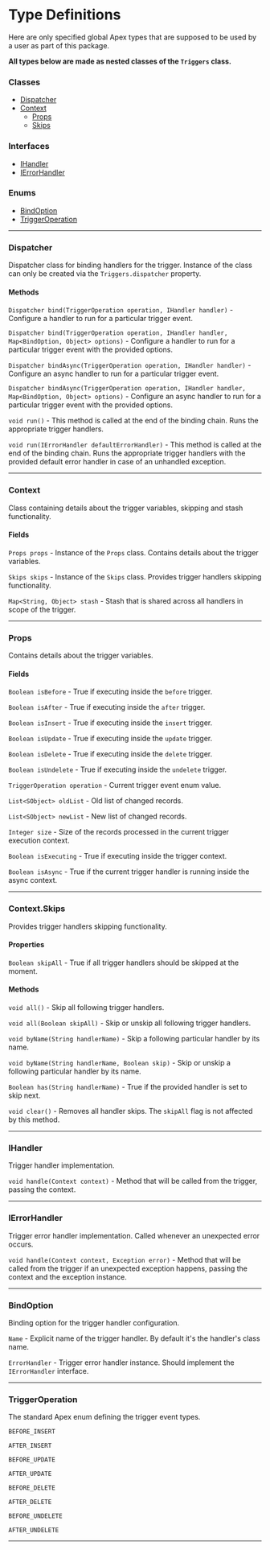 # Type Definitions

Here are only specified global Apex types that are supposed to be used by a user as part of this package.

**All types below are made as nested classes of the `Triggers` class.**

### Classes

-   [Dispatcher](#dispatcher)
-   [Context](#context)
    -   [Props](#props)
    -   [Skips](#skips)

### Interfaces

-   [IHandler](#ihandler)
-   [IErrorHandler](#ierrorhandler)

### Enums

-   [BindOption](#bindoption)
-   [TriggerOperation](#triggeroperation)

---

### Dispatcher

Dispatcher class for binding handlers for the trigger. Instance of the class can only be created via the `Triggers.dispatcher` property.

#### Methods

`Dispatcher bind(TriggerOperation operation, IHandler handler)` - Configure a handler to run for a particular trigger event.

`Dispatcher bind(TriggerOperation operation, IHandler handler, Map<BindOption, Object> options)` - Configure a handler to run for a particular trigger event with the provided options.

`Dispatcher bindAsync(TriggerOperation operation, IHandler handler)` - Configure an async handler to run for a particular trigger event.

`Dispatcher bindAsync(TriggerOperation operation, IHandler handler, Map<BindOption, Object> options)` - Configure an async handler to run for a particular trigger event with the provided options.

`void run()` - This method is called at the end of the binding chain. Runs the appropriate trigger handlers.

`void run(IErrorHandler defaultErrorHandler)` - This method is called at the end of the binding chain. Runs the appropriate trigger handlers with the provided default error handler in case of an unhandled exception.

---

### Context

Class containing details about the trigger variables, skipping and stash functionality.

#### Fields

`Props props` - Instance of the `Props` class. Contains details about the trigger variables.

`Skips skips` - Instance of the `Skips` class. Provides trigger handlers skipping functionality.

`Map<String, Object> stash` - Stash that is shared across all handlers in scope of the trigger.

---

### Props

Contains details about the trigger variables.

#### Fields

`Boolean isBefore` - True if executing inside the `before` trigger.

`Boolean isAfter` - True if executing inside the `after` trigger.

`Boolean isInsert` - True if executing inside the `insert` trigger.

`Boolean isUpdate` - True if executing inside the `update` trigger.

`Boolean isDelete` - True if executing inside the `delete` trigger.

`Boolean isUndelete` - True if executing inside the `undelete` trigger.

`TriggerOperation operation` - Current trigger event enum value.

`List<SObject> oldList` - Old list of changed records.

`List<SObject> newList` - New list of changed records.

`Integer size` - Size of the records processed in the current trigger execution context.

`Boolean isExecuting` - True if executing inside the trigger context.

`Boolean isAsync` - True if the current trigger handler is running inside the async context.

---

### Context.Skips

Provides trigger handlers skipping functionality.

#### Properties

`Boolean skipAll` - True if all trigger handlers should be skipped at the moment.

#### Methods

`void all()` - Skip all following trigger handlers.

`void all(Boolean skipAll)` - Skip or unskip all following trigger handlers.

`void byName(String handlerName)` - Skip a following particular handler by its name.

`void byName(String handlerName, Boolean skip)` - Skip or unskip a following particular handler by its name.

`Boolean has(String handlerName)` - True if the provided handler is set to skip next.

`void clear()` - Removes all handler skips. The `skipAll` flag is not affected by this method.

---

### IHandler

Trigger handler implementation.

`void handle(Context context)` - Method that will be called from the trigger, passing the context.

---

### IErrorHandler

Trigger error handler implementation. Called whenever an unexpected error occurs.

`void handle(Context context, Exception error)` - Method that will be called from the trigger if an unexpected exception happens, passing the context and the exception instance.

---

### BindOption

Binding option for the trigger handler configuration.

`Name` - Explicit name of the trigger handler. By default it's the handler's class name.

`ErrorHandler` - Trigger error handler instance. Should implement the `IErrorHandler` interface.

---

### TriggerOperation

The standard Apex enum defining the trigger event types.

`BEFORE_INSERT`

`AFTER_INSERT`

`BEFORE_UPDATE`

`AFTER_UPDATE`

`BEFORE_DELETE`

`AFTER_DELETE`

`BEFORE_UNDELETE`

`AFTER_UNDELETE`

---
